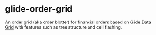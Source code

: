 # glide-order-grid
An order grid (aka order blotter) for financial orders based on [Glide Data Grid](https://docs.grid.glideapps.com/) with features such as tree structure and cell flashing.
